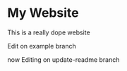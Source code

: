 # My Website
This is a really dope website

Edit on example branch

now Editing on update-readme branch
